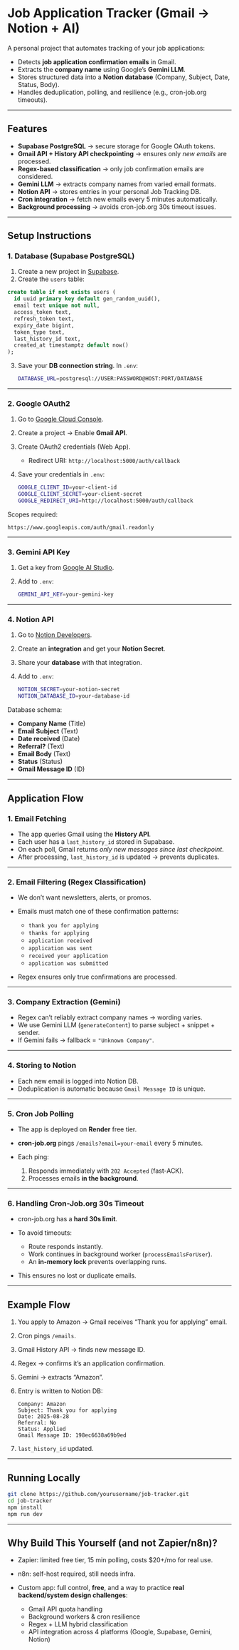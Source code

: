 # Job Application Tracker (Gmail → Notion + AI)

A personal project that automates tracking of your job applications:

* Detects **job application confirmation emails** in Gmail.
* Extracts the **company name** using Google’s **Gemini LLM**.
* Stores structured data into a **Notion database** (Company, Subject, Date, Status, Body).
* Handles deduplication, polling, and resilience (e.g., cron-job.org timeouts).

---

## Features

* **Supabase PostgreSQL** → secure storage for Google OAuth tokens.
* **Gmail API + History API checkpointing** → ensures only *new emails* are processed.
* **Regex-based classification** → only job confirmation emails are considered.
* **Gemini LLM** → extracts company names from varied email formats.
* **Notion API** → stores entries in your personal Job Tracking DB.
* **Cron integration** → fetch new emails every 5 minutes automatically.
* **Background processing** → avoids cron-job.org 30s timeout issues.

---

## Setup Instructions

### 1. Database (Supabase PostgreSQL)

1. Create a new project in [Supabase](https://supabase.com/).
2. Create the `users` table:

```sql
create table if not exists users (
  id uuid primary key default gen_random_uuid(),
  email text unique not null,
  access_token text,
  refresh_token text,
  expiry_date bigint,
  token_type text,
  last_history_id text,
  created_at timestamptz default now()
);
```

3. Save your **DB connection string**.
   In `.env`:

   ```bash
   DATABASE_URL=postgresql://USER:PASSWORD@HOST:PORT/DATABASE
   ```

---

### 2. Google OAuth2

1. Go to [Google Cloud Console](https://console.cloud.google.com/).
2. Create a project → Enable **Gmail API**.
3. Create OAuth2 credentials (Web App).

   * Redirect URI: `http://localhost:5000/auth/callback`
4. Save your credentials in `.env`:

   ```bash
   GOOGLE_CLIENT_ID=your-client-id
   GOOGLE_CLIENT_SECRET=your-client-secret
   GOOGLE_REDIRECT_URI=http://localhost:5000/auth/callback
   ```

Scopes required:

```text
https://www.googleapis.com/auth/gmail.readonly
```

---

### 3. Gemini API Key

1. Get a key from [Google AI Studio](https://aistudio.google.com/).
2. Add to `.env`:

   ```bash
   GEMINI_API_KEY=your-gemini-key
   ```

---

### 4. Notion API

1. Go to [Notion Developers](https://developers.notion.com/).
2. Create an **integration** and get your **Notion Secret**.
3. Share your **database** with that integration.
4. Add to `.env`:

   ```bash
   NOTION_SECRET=your-notion-secret
   NOTION_DATABASE_ID=your-database-id
   ```

Database schema:

* **Company Name** (Title)
* **Email Subject** (Text)
* **Date received** (Date)
* **Referral?** (Text)
* **Email Body** (Text)
* **Status** (Status)
* **Gmail Message ID** (ID)

---

## Application Flow

### 1. Email Fetching

* The app queries Gmail using the **History API**.
* Each user has a `last_history_id` stored in Supabase.
* On each poll, Gmail returns *only new messages since last checkpoint*.
* After processing, `last_history_id` is updated → prevents duplicates.

---

### 2. Email Filtering (Regex Classification)

* We don’t want newsletters, alerts, or promos.
* Emails must match one of these confirmation patterns:

  * `thank you for applying`
  * `thanks for applying`
  * `application received`
  * `application was sent`
  * `received your application`
  * `application was submitted`
* Regex ensures only true confirmations are processed.

---

### 3. Company Extraction (Gemini)

* Regex can’t reliably extract company names → wording varies.
* We use Gemini LLM (`generateContent`) to parse subject + snippet + sender.
* If Gemini fails → fallback = `"Unknown Company"`.

---

### 4. Storing to Notion

* Each new email is logged into Notion DB.
* Deduplication is automatic because `Gmail Message ID` is unique.

---

### 5. Cron Job Polling

* The app is deployed on **Render** free tier.
* **cron-job.org** pings `/emails?email=your-email` every 5 minutes.
* Each ping:

  1. Responds immediately with `202 Accepted` (fast-ACK).
  2. Processes emails **in the background**.

---

### 6. Handling Cron-Job.org 30s Timeout

* cron-job.org has a **hard 30s limit**.
* To avoid timeouts:

  * Route responds instantly.
  * Work continues in background worker (`processEmailsForUser`).
  * An **in-memory lock** prevents overlapping runs.
* This ensures no lost or duplicate emails.

---

## Example Flow

1. You apply to Amazon → Gmail receives “Thank you for applying” email.
2. Cron pings `/emails`.
3. Gmail History API → finds new message ID.
4. Regex → confirms it’s an application confirmation.
5. Gemini → extracts “Amazon”.
6. Entry is written to Notion DB:

   ```
   Company: Amazon
   Subject: Thank you for applying
   Date: 2025-08-28
   Referral: No
   Status: Applied
   Gmail Message ID: 198ec6638a69b9ed
   ```
7. `last_history_id` updated.

---

## Running Locally

```bash
git clone https://github.com/yourusername/job-tracker.git
cd job-tracker
npm install
npm run dev
```

---

## Why Build This Yourself (and not Zapier/n8n)?

* Zapier: limited free tier, 15 min polling, costs \$20+/mo for real use.
* n8n: self-host required, still needs infra.
* Custom app: full control, **free**, and a way to practice **real backend/system design challenges**:

  * Gmail API quota handling
  * Background workers & cron resilience
  * Regex + LLM hybrid classification
  * API integration across 4 platforms (Google, Supabase, Gemini, Notion)
